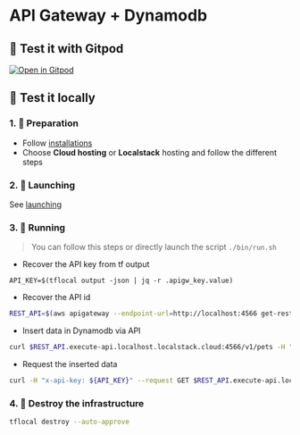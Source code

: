 # API Gateway + Dynamodb

## 🧪 Test it with **Gitpod**
[![Open in Gitpod](https://img.shields.io/badge/Gitpod-ready--to--code-blue?logo=gitpod)](https://gitpod.io/#https://github.com/veben/aws_tf_apigateway_dynamodb)

## 🧪 Test it locally
### 1. 📝 Preparation
- Follow [installations](https://github.com/veben/aws_terraform_snippets/blob/main/readme.md#installations)
- Choose **Cloud hosting** or **Localstack** hosting and follow the different steps

### 2. 🚀 Launching
See [launching](https://github.com/veben/aws_terraform_snippets/blob/main/readme.md#launching)

### 3. 🏃 Running
> You can follow this steps or directly launch the script `./bin/run.sh`
- Recover the API key from tf output
```sh🪂
API_KEY=$(tflocal output -json | jq -r .apigw_key.value)
```
- Recover the API id
```sh
REST_API=$(aws apigateway --endpoint-url=http://localhost:4566 get-rest-apis | jq -r '.items[0].id')
```
- Insert data in Dynamodb via API
```sh
curl $REST_API.execute-api.localhost.localstack.cloud:4566/v1/pets -H "x-api-key: ${API_KEY}" -H 'Content-Type: application/json' --request POST --data-raw '{ "PetType": "dog", "PetName": "tito", "PetPrice": 250 }'
```
- Request the inserted data
```sh
curl -H "x-api-key: ${API_KEY}" --request GET $REST_API.execute-api.localhost.localstack.cloud:4566/v1/pets/dog
```

### 4. 🚿 Destroy the infrastructure
```sh
tflocal destroy --auto-approve
```